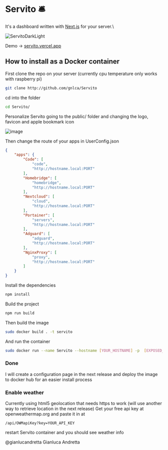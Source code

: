 # Servito 🛎 

It's a dashboard written with [Next.js](https://nextjs.org/) for your server.\


![ServitoDarkLight](https://user-images.githubusercontent.com/25036072/120935372-c130e080-c702-11eb-9716-3a9adfe5fa51.png)

Demo → [servito.vercel.app](http://servito.vercel.app)


## How to install as a Docker container

First clone the repo on your server (currently cpu temperature only works with raspberry pi)
```bash
git clone http://github.com/gnlca/Servito
```
cd into the folder 
```bash
cd Servito/
```
Personalize Servito going to the public/ folder and changing the logo, favicon and apple bookmark icon

![image](https://user-images.githubusercontent.com/25036072/121042115-a9fdfb80-c7b3-11eb-90a5-6585988ff485.png)


Then change the route of your apps in UserConfig.json
```json
{
    "apps": {
        "Code": [
            "code",
            "http://hostname.local:PORT"
        ],
        "Homebridge": [
            "homebridge",
            "http://hostname.local:PORT"
        ],
        "Nextcloud": [
            "cloud",
            "http://hostname.local:PORT"
        ],
        "Portainer": [
            "servers",
            "http://hostname.local:PORT"
        ],
        "Adguard": [
            "adguard",
            "http://hostname.local:PORT"
        ],
        "NginxProxy": [
            "proxy",
            "http://hostname.local:PORT"
        ]
    }
}
```


Install the dependencies
```bash
npm install
```
Build the project
```bash
npm run build
```
Then build the image 
```bash
sudo docker build . -t servito
```
And run the container
```bash
sudo docker run --name Servito --hostname [YOUR_HOSTNAME] -p  [EXPOSED_PORT]:3000 servito
```
### Done
I will create a configuration page in the next release and deploy the image to docker hub for an easier install process

### Enable weather 
Currently using html5 geolocation that needs https to work (will use another way to retrieve location in the next release)
Get your free api key at openweathermap.org and paste it in at
```
/api/OWMapiKey?key=YOUR_API_KEY
```
restart Servito container and you should see weather info


@gianlucandretta Gianluca Andretta
